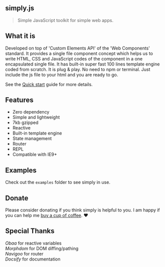 ## simply.js

> Simple JavaScript toolkit for simple web apps.

## What it is

Developed on top of 'Custom Elements API' of the 'Web Components' standard. It provides a single file component concept which helps us to write HTML, CSS and JavaScript codes of the component in a one encapsulated single file. It has built-in super fast 100 lines template engine coded from scratch. It is plug & play. No need to npm or terminal. Just include the js file to your html and you are ready to go.

See the [Quick start](quickstart.md) guide for more details.

## Features

- Zero dependency
- Simple and lightweight
- 7kb gzipped
- Reactive
- Built-in template engine
- State management
- Router
- REPL
- Compatible with IE9+

## Examples

Check out the `examples` folder to see simply in use.

## Donate

Please consider donating if you think simply is helpful to you. I am happy if you can help me [buy a cup of coffee](https://github.com/fehmi/donate). :heart:

## Special Thanks

_Obaa_ for reactive variables<br>
_Morphdom_ for DOM diffing/pathing<br>
_Navigoo_ for router<br>
_Docsify_ for documentation

